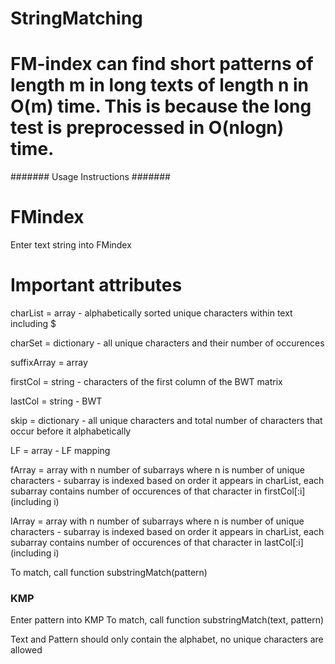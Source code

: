 # StringMatching

# FM-index can find short patterns of length m in long texts of length n in O(m) time. This is because the long test is preprocessed in O(nlogn) time.

####### Usage Instructions #######

# FMindex
Enter text string into  FMindex

# Important attributes
charList = array - alphabetically sorted unique characters within text including $

charSet = dictionary - all unique characters and their number of occurences

suffixArray = array

firstCol = string - characters of the first column of the BWT matrix

lastCol = string - BWT

skip = dictionary - all unique characters and total number of characters that occur before it alphabetically

LF = array - LF mapping

fArray = array with n number of subarrays where n is number of unique characters - subarray is indexed based on order it appears in charList, each subarray contains number of occurences of that character in firstCol[:i] (including i)

lArray = array with n number of subarrays where n is number of unique characters - subarray is indexed based on order it appears in charList, each subarray contains number of occurences of that character in lastCol[:i] (including i)

To match, call function substringMatch(pattern)


### KMP
Enter pattern into KMP
To match, call function substringMatch(text, pattern)


Text and Pattern should only contain the alphabet, no unique characters are allowed
